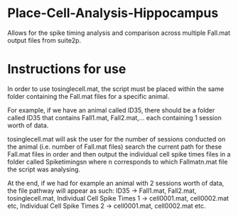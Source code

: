 # Place-Cell-Analysis-Hippocampus
Allows for the spike timing analysis and comparison across multiple Fall.mat output files from suite2p.

# Instructions for use
In order to use tosinglecell.mat, the script must be placed within the same folder containing the Fall.mat files for a specific animal. 

For example, if we have an animal called ID35, there should be a folder called ID35 that contains Fall1.mat, Fall2.mat,... each containing 1 session worth of data.

tosinglecell.mat will ask the user for the number of sessions conducted on the animal (i.e. number of Fall.mat files) search the current path for these Fall.mat files in order and then output the individual cell spike times files in a folder called Spiketimingsn where n corresponds to which Fallmatn.mat file the script was analysing.

At the end, if we had for example an animal with 2 sessions worth of data, the file pathway will appear as such:
ID35 -> Fall1.mat, Fall2.mat, tosinglecell.mat, Individual Cell Spike Times 1 -> cell0001.mat, cell0002.mat etc, Individual Cell Spike Times 2 -> cell0001.mat, cell0002.mat etc.

